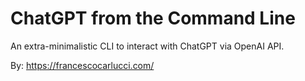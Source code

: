 # ChatGPT from the Command Line

An extra-minimalistic CLI to interact with ChatGPT via OpenAI API.

By: https://francescocarlucci.com/
